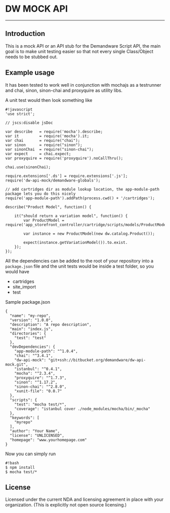 DW MOCK API
===========

--------------------------

Introduction
------------
This is a mock API or an API stub for the Demandware Script API, the main goal is to make unit testing easier so that not every single Class/Object needs to be stubbed out.

Example usage
-------------

It has been tested to work well in conjunction with mochajs as a testrunner and chai, sinon, sinon-chai and proxyquire as utility libs.

A unit test would then look something like

```
#!javascript
'use strict';

// jscs:disable jsDoc

var describe   = require('mocha').describe;
var it         = require('mocha').it;
var chai       = require("chai");
var sinon      = require("sinon");
var sinonChai  = require("sinon-chai");
var expect     = chai.expect;
var proxyquire = require('proxyquire').noCallThru();

chai.use(sinonChai);

require.extensions['.ds'] = require.extensions['.js'];
require('dw-api-mock/demandware-globals');

// add cartridges dir as module lookup location, the app-module-path package lets you do this nicely
require('app-module-path').addPath(process.cwd() + '/cartridges');

describe("Product Model", function() {

    it("should return a variation model", function() {
	    var ProductModel = require('app_storefront_controller/cartridge/scripts/models/ProductModel');
		
		var instance = new ProductModel(new dw.catalog.Product());
		
		expect(instance.getVariationModel()).to.exist.
	});
});
```

All the dependencies can be added to the root of your repository into a `package.json` file and the unit tests would be inside a test folder, so you would have

* cartridges
* site_import
* test

Sample package.json

```
{
  "name": "my-repo",
  "version": "1.0.0",
  "description": "A repo description",
  "main": "index.js",
  "directories": {
    "test": "test"
  },
  "devDependencies": {
    "app-module-path": "^1.0.4",
    "chai": "^3.4.1",
    "dw-api-mock": "git+ssh://bitbucket.org/demandware/dw-api-mock.git",
    "istanbul": "^0.4.1",
    "mocha": "^2.3.4",
    "proxyquire": "^1.7.3",
    "sinon": "^1.17.2",
    "sinon-chai": "^2.8.0",
    "xunit-file": "0.0.7"
  },
  "scripts": {
    "test": "mocha test/*",
    "coverage": "istanbul cover ./node_modules/mocha/bin/_mocha"
  },
  "keywords": [
    "myrepo"
  ],
  "author": "Your Name",
  "license": "UNLICENSED",
  "homepage": "www.yourhomepage.com"
}
```

Now you can simply run
```
#!bash
$ npm install
$ mocha test/*
```

License
-------
Licensed under the current NDA and licensing agreement in place with your organization. (This is explicitly not open source licensing.)
